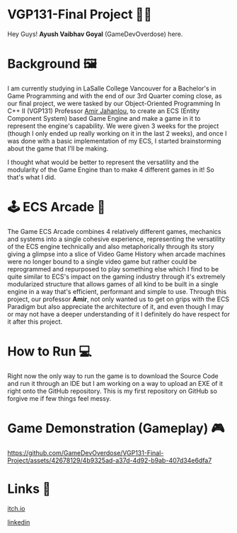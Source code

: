 # VGP131-Final Project 👨‍💻

Hey Guys! __Ayush Vaibhav Goyal__ (GameDevOverdose) here.



# Background 🖼️

I am currently studying in LaSalle College Vancouver for a Bachelor's in Game Programming and with the end of our 3rd Quarter coming close, as our final project, we were tasked by our Object-Oriented Programming In C++ II (VGP131) Professor [Amir Jahanlou](https://github.com/AmirJahan), to create an ECS (Entity Component System) based Game Engine and make a game in it to represent the engine's capability. We were given 3 weeks for the project (though I only ended up really working on it in the last 2 weeks), and once I was done with a basic implementation of my ECS, I started brainstorming about the game that I'll be making.

I thought what would be better to represent the versatility and the modularity of the Game Engine than to make 4 different games in it! So that's what I did.



# 🕹️ ECS Arcade 👾

The Game ECS Arcade combines 4 relatively different games, mechanics and systems into a single cohesive experience, representing the versatility of the ECS engine technically and also metaphorically through its story giving a glimpse into a slice of Video Game History when arcade machines were no longer bound to a single video game but rather could be reprogrammed and repurposed to play something else which I find to be quite similar to ECS's impact on the gaming industry through it's extremely modularized structure that allows games of all kind to be built in a single engine in a way that's efficient, performant and simple to use. Through this project, our professor __Amir__, not only wanted us to get on grips with the ECS Paradigm but also appreciate the architecture of it, and even though I may or may not have a deeper understanding of it I definitely do have respect for it after this project.



# How to Run 💻

Right now the only way to run the game is to download the Source Code and run it through an IDE but I am working on a way to upload an EXE of it right onto the GitHub repository. This is my first repository on GitHub so forgive me if few things feel messy.


# Game Demonstration (Gameplay) 🎮

https://github.com/GameDevOverdose/VGP131-Final-Project/assets/42678129/4b9325ad-a37d-4d92-b9ab-407d34e6dfa7

# Links 🔗

[itch.io](https://gamedevoverdose.itch.io/)

[linkedin](https://ca.linkedin.com/in/ayush-vaibhav-goyal-aa17952b6)
